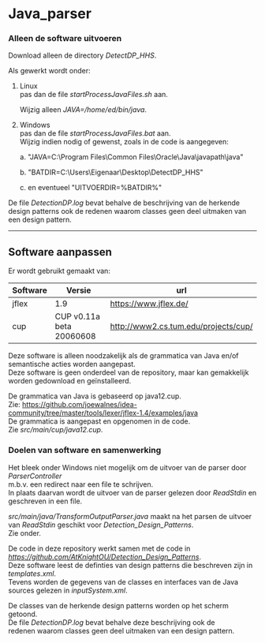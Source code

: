 # Java_parser

### Alleen de software uitvoeren
Download  alleen de directory 
*DetectDP_HHS*.


Als gewerkt wordt onder:
1. Linux   
   pas dan de file *startProcessJavaFiles.sh* aan.
   
   Wijzig alleen  *JAVA=/home/ed/bin/java*.
2. Windows
\
   pas dan de file *startProcessJavaFiles.bat* aan.
   \
   Wijzig indien nodig of gewenst, zoals in de code is aangegeven:
   
   a. "JAVA=C:\Program Files\Common Files\Oracle\Java\javapath\java"
   
   b. "BATDIR=C:\Users\Eigenaar\Desktop\DetectDP_HHS"
   
   c. en eventueel "UITVOERDIR=%BATDIR%"
   
De file *DetectionDP.log* bevat behalve de beschrijving van de herkende design patterns
ook de redenen waarom classes geen deel uitmaken van een design pattern.

***


## Software aanpassen


Er wordt gebruikt gemaakt van:

| Software | Versie | url                                                   |
|----------|--------|-------------------------------------------------------|
| jflex    | 1.9    |https://www.jflex.de/                                  |
| cup      |CUP v0.11a beta 20060608 | http://www2.cs.tum.edu/projects/cup/ |


Deze software is alleen noodzakelijk als de grammatica van Java en/of semantische acties 
worden aangepast.
\
Deze software is geen onderdeel van de repository, maar kan gemakkelijk worden gedownload en ge&iuml;nstalleerd.

De grammatica van Java is gebaseerd op java12.cup.                                  
Zie: https://github.com/joewalnes/idea-community/tree/master/tools/lexer/jflex-1.4/examples/java
\
De grammatica is aangepast en opgenomen in de code.
\
Zie *src/main/cup/java12.cup*.

### Doelen van software en samenwerking
Het bleek onder Windows niet mogelijk om de uitvoer van de parser door *ParserController* 
\
m.b.v. een redirect naar een file te schrijven.
\
In plaats daarvan wordt de uitvoer van de parser gelezen door *ReadStdin* en geschreven in een file.

*src/main/java/TransformOutputParser.java* maakt na het parsen de uitvoer van *ReadStdin*
geschikt voor *Detection_Design_Patterns*. 
\
Zie onder.


De code in deze repository werkt samen met de code in 
\
*https://github.com/AtKnightOU/Detection_Design_Patterns*.
\
Deze software leest de definties van design patterns die
beschreven zijn in *templates.xml*.
\
Tevens worden de gegevens van de classes en interfaces van de Java sources
gelezen in *inputSystem.xml*.

De  classes van de herkende design patterns worden op het scherm getoond.
\
De file *DetectionDP.log* bevat behalve deze beschrijving ook de
\
redenen waarom classes geen deel uitmaken van een design pattern.

